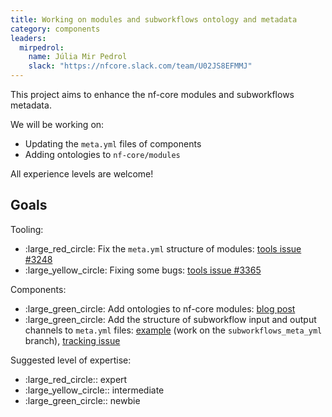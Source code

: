 ```yaml
---
title: Working on modules and subworkflows ontology and metadata
category: components
leaders:
  mirpedrol:
    name: Júlia Mir Pedrol
    slack: "https://nfcore.slack.com/team/U02JS8EFMMJ"
---
```


This project aims to enhance the nf-core modules and subworkflows metadata.

We will be working on:

- Updating the `meta.yml` files of components
- Adding ontologies to `nf-core/modules`

All experience levels are welcome!

## Goals

Tooling:

- :large_red_circle: Fix the `meta.yml` structure of modules: [tools issue #3248](https://github.com/nf-core/tools/issues/3248)
- :large_yellow_circle: Fixing some bugs: [tools issue #3365](https://github.com/nf-core/tools/issues/3363)

Components:

- :large_green_circle: Add ontologies to nf-core modules: [blog post](https://nf-co.re/blog/2025/modules-ontology)
- :large_green_circle: Add the structure of subworkflow input and output channels to `meta.yml` files: [example](https://github.com/nf-core/modules/blob/subworkflows_meta_yml/subworkflows/nf-core/bam_cnv_wisecondorx/meta.yml) (work on the `subworkflows_meta_yml` branch), [tracking issue](https://github.com/nf-core/modules/issues/6737)

Suggested level of expertise:

- :large_red_circle:: expert
- :large_yellow_circle:: intermediate
- :large_green_circle:: newbie
